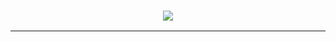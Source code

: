 
   
<h3 align="center">
  <img src="https://matthieuskrzypczak.fr/images/MATTHIEUSKRZYPCZAK.png">  
</h3>

---
